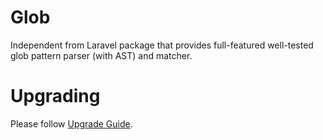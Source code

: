 # Glob

Independent from Laravel package that provides full-featured well-tested glob pattern parser (with AST) and matcher.

[include:artisan]: <lara-asp-documentator:requirements "{$directory}">

[include:template]: ../../docs/Shared/Installation.md ({"data": {"package": "glob-matcher"}})

# Upgrading

Please follow [Upgrade Guide](UPGRADE.md).

[include:file]: ../../docs/Shared/Contributing.md
